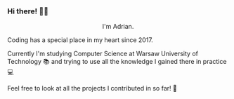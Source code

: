 ### Hi there! 👋😀
<p align="center">
  I'm Adrian. 
  
  Coding has a special place in my heart since 2017. 
  
  Currently I'm studying Computer Science at Warsaw University of Technology 📚 and trying to use all the knowledge I gained there in practice 💻 
  
  Feel free to look at all the projects I contributed in so far! 🥳
</p>

